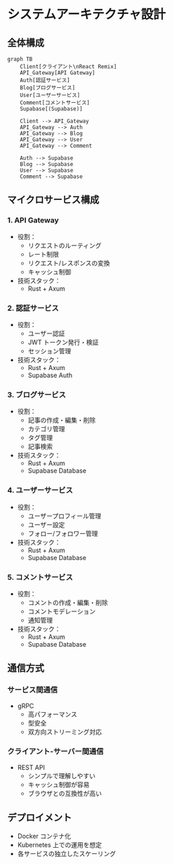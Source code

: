 # システムアーキテクチャ設計

## 全体構成

```mermaid
graph TB
    Client[クライアント\nReact Remix]
    API_Gateway[API Gateway]
    Auth[認証サービス]
    Blog[ブログサービス]
    User[ユーザーサービス]
    Comment[コメントサービス]
    Supabase[(Supabase)]

    Client --> API_Gateway
    API_Gateway --> Auth
    API_Gateway --> Blog
    API_Gateway --> User
    API_Gateway --> Comment

    Auth --> Supabase
    Blog --> Supabase
    User --> Supabase
    Comment --> Supabase
```

## マイクロサービス構成

### 1. API Gateway

- 役割：
  - リクエストのルーティング
  - レート制限
  - リクエスト/レスポンスの変換
  - キャッシュ制御
- 技術スタック：
  - Rust + Axum

### 2. 認証サービス

- 役割：
  - ユーザー認証
  - JWT トークン発行・検証
  - セッション管理
- 技術スタック：
  - Rust + Axum
  - Supabase Auth

### 3. ブログサービス

- 役割：
  - 記事の作成・編集・削除
  - カテゴリ管理
  - タグ管理
  - 記事検索
- 技術スタック：
  - Rust + Axum
  - Supabase Database

### 4. ユーザーサービス

- 役割：
  - ユーザープロフィール管理
  - ユーザー設定
  - フォロー/フォロワー管理
- 技術スタック：
  - Rust + Axum
  - Supabase Database

### 5. コメントサービス

- 役割：
  - コメントの作成・編集・削除
  - コメントモデレーション
  - 通知管理
- 技術スタック：
  - Rust + Axum
  - Supabase Database

## 通信方式

### サービス間通信

- gRPC
  - 高パフォーマンス
  - 型安全
  - 双方向ストリーミング対応

### クライアント-サーバー間通信

- REST API
  - シンプルで理解しやすい
  - キャッシュ制御が容易
  - ブラウザとの互換性が高い

## デプロイメント

- Docker コンテナ化
- Kubernetes 上での運用を想定
- 各サービスの独立したスケーリング
